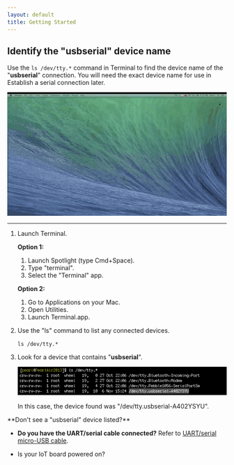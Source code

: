 ```yaml
---
layout: default
title: Getting Started
---
```


## Identify the "usbserial" device name 

Use the `ls /dev/tty.*` command in Terminal to find the device name of the "**usbserial**" connection. You will need the exact device name for use in Establish a serial connection later.

![Animated gif: using Terminal to find the USB device name](images/identify_usbserial-animated.gif)

---

1. Launch Terminal.

    **Option 1:**
    
    1. Launch Spotlight (type Cmd+Space).
    2. Type "terminal". 
    3. Select the "Terminal" app.
    
    **Option 2:**

    1. Go to Applications on your Mac. 
    2. Open Utilities. 
    3. Launch Terminal.app.

2. Use the "ls" command to list any connected devices.

    ```
    ls /dev/tty.*
    ```

3. Look for a device that contains "**usbserial**".

    ![the device found was "/dev/tty.usbserial-A402YSYU"](images/terminal-usbserial_device_highlighted.png)

    In this case, the device found was "/dev/tty.usbserial-A402YSYU".

<div class="callout troubleshooting" markdown="1">
**Don't see a "usbserial" device listed?**

* **Do you have the UART/serial cable connected?** Refer to [UART/serial micro-USB cable](/docs/assembly/arduino_expansion_board/details-serial_cable.html).

* Is your IoT board powered on?
</div>